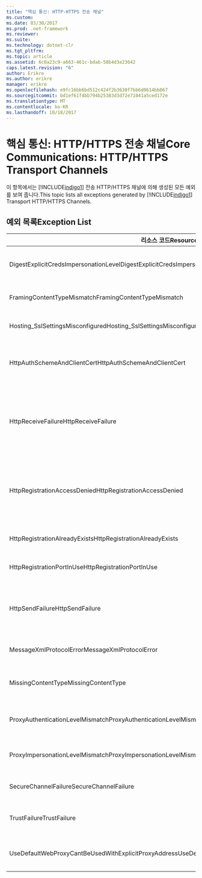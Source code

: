 ```yaml
---
title: "핵심 통신: HTTP-HTTPS 전송 채널"
ms.custom: 
ms.date: 03/30/2017
ms.prod: .net-framework
ms.reviewer: 
ms.suite: 
ms.technology: dotnet-clr
ms.tgt_pltfrm: 
ms.topic: article
ms.assetid: 6c0a23c9-a663-461c-bdab-58b4d3e23642
caps.latest.revision: "6"
author: Erikre
ms.author: erikre
manager: erikre
ms.openlocfilehash: e9fc16bb6bd512c424f2b3630f7bb6d0614bb067
ms.sourcegitcommit: bd1ef61f4bb794b25383d3d72e71041a5ced172e
ms.translationtype: MT
ms.contentlocale: ko-KR
ms.lasthandoff: 10/18/2017
---
```

# <a name="core-communications-httphttps-transport-channels"></a><span data-ttu-id="6ca87-102">핵심 통신: HTTP/HTTPS 전송 채널</span><span class="sxs-lookup"><span data-stu-id="6ca87-102">Core Communications: HTTP/HTTPS Transport Channels</span></span>
<span data-ttu-id="6ca87-103">이 항목에서는 [!INCLUDE[indigo1](../../../../../includes/indigo1-md.md)] 전송 HTTP/HTTPS 채널에 의해 생성된 모든 예외를 보여 줍니다.</span><span class="sxs-lookup"><span data-stu-id="6ca87-103">This topic lists all exceptions generated by [!INCLUDE[indigo1](../../../../../includes/indigo1-md.md)] Transport HTTP/HTTPS Channels.</span></span>  
  
## <a name="exception-list"></a><span data-ttu-id="6ca87-104">예외 목록</span><span class="sxs-lookup"><span data-stu-id="6ca87-104">Exception List</span></span>  
  
|<span data-ttu-id="6ca87-105">리소스 코드</span><span class="sxs-lookup"><span data-stu-id="6ca87-105">Resource Code</span></span>|<span data-ttu-id="6ca87-106">리소스 문자열</span><span class="sxs-lookup"><span data-stu-id="6ca87-106">Resource String</span></span>|  
|-------------------|---------------------|  
|<span data-ttu-id="6ca87-107">DigestExplicitCredsImpersonationLevel</span><span class="sxs-lookup"><span data-stu-id="6ca87-107">DigestExplicitCredsImpersonationLevel</span></span>|<span data-ttu-id="6ca87-108">지정된 가장 수준을 지정했습니다.</span><span class="sxs-lookup"><span data-stu-id="6ca87-108">The specified impersonation level was specified.</span></span> <span data-ttu-id="6ca87-109">HTTP Digest 인증은 명시적 자격 증명을 통해 사용되는 경우 '가장' 수준만 지원합니다.</span><span class="sxs-lookup"><span data-stu-id="6ca87-109">HTTP Digest authentication only supports the 'Impersonation' level when used with an explicit credential.</span></span>|  
|<span data-ttu-id="6ca87-110">FramingContentTypeMismatch</span><span class="sxs-lookup"><span data-stu-id="6ca87-110">FramingContentTypeMismatch</span></span>|<span data-ttu-id="6ca87-111">지정된 콘텐츠 형식이 지정된 서비스에서 지원되지 않습니다.</span><span class="sxs-lookup"><span data-stu-id="6ca87-111">The specified content type was not supported by the specified service.</span></span> <span data-ttu-id="6ca87-112">클라이언트와 서비스 바인딩이 일치하지 않을 수 있습니다.</span><span class="sxs-lookup"><span data-stu-id="6ca87-112">The client and service bindings may be mismatched.</span></span>|  
|<span data-ttu-id="6ca87-113">Hosting_SslSettingsMisconfigured</span><span class="sxs-lookup"><span data-stu-id="6ca87-113">Hosting_SslSettingsMisconfigured</span></span>|<span data-ttu-id="6ca87-114">지정된 서비스에 대한 Secure Sockets Layer 설정이 인터넷 정보 서비스의 설정과 일치하지 않습니다.</span><span class="sxs-lookup"><span data-stu-id="6ca87-114">The Secure Sockets Layer settings for the specified service do not match those of the Internet Information Services.</span></span>|  
|<span data-ttu-id="6ca87-115">HttpAuthSchemeAndClientCert</span><span class="sxs-lookup"><span data-stu-id="6ca87-115">HttpAuthSchemeAndClientCert</span></span>|<span data-ttu-id="6ca87-116">HTTPS 수신기 팩터리가 클라이언트 인증서 및 지정된 인증 스키마를 요구하도록 구성되었습니다.</span><span class="sxs-lookup"><span data-stu-id="6ca87-116">The HTTPS listener factory was configured to require a client certificate and the specified authentication scheme.</span></span> <span data-ttu-id="6ca87-117">그러나, 한 번에 한 가지 형태의 클라이언트 인증만 요구할 수 있습니다.</span><span class="sxs-lookup"><span data-stu-id="6ca87-117">However, only one form of client authentication can be required at one time.</span></span>|  
|<span data-ttu-id="6ca87-118">HttpReceiveFailure</span><span class="sxs-lookup"><span data-stu-id="6ca87-118">HttpReceiveFailure</span></span>|<span data-ttu-id="6ca87-119">지정된 대상에 대한 HTTP 응답을 수신하는 동안 오류가 발생했습니다.</span><span class="sxs-lookup"><span data-stu-id="6ca87-119">An error occurred while receiving the HTTP response to the specified.</span></span> <span data-ttu-id="6ca87-120">서비스 끝점 바인딩에서 HTTP 프로토콜을 사용하지 않고 있을 수 있습니다.</span><span class="sxs-lookup"><span data-stu-id="6ca87-120">The service endpoint binding may not be using the HTTP protocol.</span></span> <span data-ttu-id="6ca87-121">또한 서비스 종료로 인해 서버에서 HTTP 요청 컨텍스트가 종료되었을 수 있습니다.</span><span class="sxs-lookup"><span data-stu-id="6ca87-121">Another possibility is that an HTTP request context was terminated by the server because of a service shutting down.</span></span> <span data-ttu-id="6ca87-122">자세한 내용은 서버 로그를 참조하세요.</span><span class="sxs-lookup"><span data-stu-id="6ca87-122">See the server logs for more details.</span></span>|  
|<span data-ttu-id="6ca87-123">HttpRegistrationAccessDenied</span><span class="sxs-lookup"><span data-stu-id="6ca87-123">HttpRegistrationAccessDenied</span></span>|<span data-ttu-id="6ca87-124">HTTP가 지정된 URL을 등록할 수 없습니다.</span><span class="sxs-lookup"><span data-stu-id="6ca87-124">HTTP cannot register the specified URL.</span></span> <span data-ttu-id="6ca87-125">프로세스에 이 네임스페이스에 대한 액세스 권한이 없습니다. 자세한 내용은 http://msdn.microsoft.com/library/default.asp?url=/library/http/http/namespace_reservations_registrations_and_routing.asp를 참조하세요.</span><span class="sxs-lookup"><span data-stu-id="6ca87-125">Your process does not have access rights to this namespace (see http://msdn.microsoft.com/library/default.asp?url=/library/http/http/namespace_reservations_registrations_and_routing.asp for details).</span></span>|  
|<span data-ttu-id="6ca87-126">HttpRegistrationAlreadyExists</span><span class="sxs-lookup"><span data-stu-id="6ca87-126">HttpRegistrationAlreadyExists</span></span>|<span data-ttu-id="6ca87-127">HTTP가 지정된 URL을 등록할 수 없습니다.</span><span class="sxs-lookup"><span data-stu-id="6ca87-127">HTTP cannot register the specified URL.</span></span> <span data-ttu-id="6ca87-128">다른 응용 프로그램에서 이미 HTTP.SYS를 통해 이 URL을 등록했습니다.</span><span class="sxs-lookup"><span data-stu-id="6ca87-128">Another application already registered this URL with HTTP.SYS.</span></span>|  
|<span data-ttu-id="6ca87-129">HttpRegistrationPortInUse</span><span class="sxs-lookup"><span data-stu-id="6ca87-129">HttpRegistrationPortInUse</span></span>|<span data-ttu-id="6ca87-130">지정된 TCP 포트를 다른 응용 프로그램에서 사용 중이므로 HTTP가 지정된 URL을 등록할 수 없습니다.</span><span class="sxs-lookup"><span data-stu-id="6ca87-130">HTTP cannot register the specified URL because the specified TCP port is being used by another application.</span></span>|  
|<span data-ttu-id="6ca87-131">HttpSendFailure</span><span class="sxs-lookup"><span data-stu-id="6ca87-131">HttpSendFailure</span></span>|<span data-ttu-id="6ca87-132">지정된 대상에 대한 HTTP 요청을 수행하는 동안 오류가 발생했습니다.</span><span class="sxs-lookup"><span data-stu-id="6ca87-132">An error occurred while making the HTTP request to the specified.</span></span> <span data-ttu-id="6ca87-133">보안 바인딩 불일치가 원인이 아닌지 확인합니다.</span><span class="sxs-lookup"><span data-stu-id="6ca87-133">Ensure that the cause is not a security binding mismatch.</span></span> <span data-ttu-id="6ca87-134">또한 Secure Sockets Layer에 대해 서비스가 구성되어 있지 않은지 확인합니다.</span><span class="sxs-lookup"><span data-stu-id="6ca87-134">Also ensure that the service is not configured for Secure Sockets Layer.</span></span>|  
|<span data-ttu-id="6ca87-135">MessageXmlProtocolError</span><span class="sxs-lookup"><span data-stu-id="6ca87-135">MessageXmlProtocolError</span></span>|<span data-ttu-id="6ca87-136">네트워크에서 수신한 XML에 문제가 있습니다.</span><span class="sxs-lookup"><span data-stu-id="6ca87-136">A problem occurred with the XML that was received from the network.</span></span> <span data-ttu-id="6ca87-137">자세한 내용은 내부 예외를 참조하세요.</span><span class="sxs-lookup"><span data-stu-id="6ca87-137">See the inner exception for more details.</span></span>|  
|<span data-ttu-id="6ca87-138">MissingContentType</span><span class="sxs-lookup"><span data-stu-id="6ca87-138">MissingContentType</span></span>|<span data-ttu-id="6ca87-139">지정된 대상에 대한 요청에 콘텐츠 형식이 없다는 것을 나타내는 오류를 수신자가 반환했습니다.</span><span class="sxs-lookup"><span data-stu-id="6ca87-139">The receiver returned an error that indicates that the content type was missing on the request to the specified.</span></span> <span data-ttu-id="6ca87-140">자세한 내용은 내부 예외를 참조하세요.</span><span class="sxs-lookup"><span data-stu-id="6ca87-140">See the inner exception for more information.</span></span>|  
|<span data-ttu-id="6ca87-141">ProxyAuthenticationLevelMismatch</span><span class="sxs-lookup"><span data-stu-id="6ca87-141">ProxyAuthenticationLevelMismatch</span></span>|<span data-ttu-id="6ca87-142">HTTP 프록시 인증 자격 증명에서 대상 서버 인증 요구 사항보다 더 엄격한 상호 인증 요구 사항을 지정했습니다.</span><span class="sxs-lookup"><span data-stu-id="6ca87-142">The HTTP proxy authentication credential specified a mutual authentication requirement that is stricter than the requirement for the target server authentication.</span></span>|  
|<span data-ttu-id="6ca87-143">ProxyImpersonationLevelMismatch</span><span class="sxs-lookup"><span data-stu-id="6ca87-143">ProxyImpersonationLevelMismatch</span></span>|<span data-ttu-id="6ca87-144">HTTP 프록시 인증 자격 증명에서 대상 서버 인증 제한보다 더 엄격한 가장 수준 제한을 지정했습니다.</span><span class="sxs-lookup"><span data-stu-id="6ca87-144">The HTTP proxy authentication credential specified an impersonation level restriction that is stricter than the restriction for the target server authentication.</span></span>|  
|<span data-ttu-id="6ca87-145">SecureChannelFailure</span><span class="sxs-lookup"><span data-stu-id="6ca87-145">SecureChannelFailure</span></span>|<span data-ttu-id="6ca87-146">지정된 권한을 지닌 Secure Socket Layer/Transport Layer Security에 대해 보안 채널을 설정할 수 없습니다.</span><span class="sxs-lookup"><span data-stu-id="6ca87-146">A secure channel cannot be established for Secure Socket Layer/Transport Layer Security with the specified authority.</span></span>|  
|<span data-ttu-id="6ca87-147">TrustFailure</span><span class="sxs-lookup"><span data-stu-id="6ca87-147">TrustFailure</span></span>|<span data-ttu-id="6ca87-148">지정된 권한을 지닌 Secure Socket Layer/ Transport Layer Security 보안 채널에 대해 트러스트 관계를 설정할 수 없습니다.</span><span class="sxs-lookup"><span data-stu-id="6ca87-148">A trust relationship cannot be established for the Secure Socket Layer/ Transport Layer Security secure channel with the specified authority.</span></span>|  
|<span data-ttu-id="6ca87-149">UseDefaultWebProxyCantBeUsedWithExplicitProxyAddress</span><span class="sxs-lookup"><span data-stu-id="6ca87-149">UseDefaultWebProxyCantBeUsedWithExplicitProxyAddress</span></span>|<span data-ttu-id="6ca87-150">HttpTransportBinding 요소에서는 명시적 프록시 주소는 물론 UseDefaultWebProxy=true를 지정할 수 없습니다.</span><span class="sxs-lookup"><span data-stu-id="6ca87-150">You cannot specify an explicit proxy address as well as UseDefaultWebProxy=true in your HttpTransportBinding element.</span></span>|
